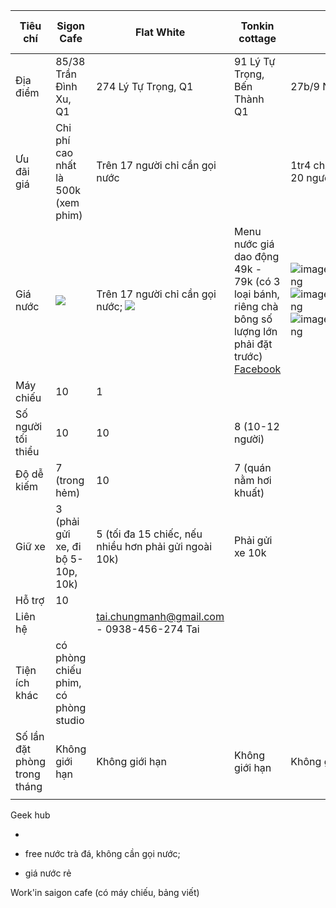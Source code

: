 | Tiêu chí                     | Sigon Cafe                                                                                                                                                                                                                                    | Flat White                                                                                                                                                                                                                                                                     | Tonkin cottage                                                                                                                                                             | Geek Hub                                                                                                                                                                                                                                                                                                                                                                                                                                                                                                                                                                                                                                                                                                                                                                                                    | [Work'in Saigon Cafe](https://www.facebook.com/workinsaigoncafe/ )                                                                                                                                                                                                                                                 | Viễn Đông                                           | Chung cư GoldView   | Hơi Béo | Me  |
| ---------------------------- | --------------------------------------------------------------------------------------------------------------------------------------------------------------------------------------------------------------------------------------------- | ------------------------------------------------------------------------------------------------------------------------------------------------------------------------------------------------------------------------------------------------------------------------------ | -------------------------------------------------------------------------------------------------------------------------------------------------------------------------- | ----------------------------------------------------------------------------------------------------------------------------------------------------------------------------------------------------------------------------------------------------------------------------------------------------------------------------------------------------------------------------------------------------------------------------------------------------------------------------------------------------------------------------------------------------------------------------------------------------------------------------------------------------------------------------------------------------------------------------------------------------------------------------------------------------------- | ------------------------------------------------------------------------------------------------------------------------------------------------------------------------------------------------------------------------------------------------------------------- | --------------------------------------------------- | ------------------- | ------- | --- |
| Địa điểm                     | 85/38 Trần Đình Xu, Q1                                                                                                                                                                                                                        | 274 Lý Tự Trọng, Q1                                                                                                                                                                                                                                                            | 91 Lý Tự Trọng, Bến Thành Q1                                                                                                                                               | 27b/9 Nguyễn Đình Chiểu                                                                                                                                                                                                                                                                                                                                                                                                                                                                                                                                                                                                                                                                                                                                                                                     | 384/7 Nam Kỳ Khởi Nghĩa, P8, Q3                                                                                                                                                                                                                                     | 806 âu Cơ, Phường 14, Quận Tân Bình, TP Hồ Chí Minh | 346 Bến Vân Đồn, Q4 |         |     |
| Ưu đãi giá                   | Chi phí cao nhất là 500k (xem phim)                                                                                                                                                                                                           | Trên 17 người chỉ cần gọi nước                                                                                                                                                                                                                                                 |                                                                                                                                                                            | 1tr4 cho 4 tiếng không gian 20 người free nước;                                                                                                                                                                                                                                                                                                                                                                                                                                                                                                                                                                                                                                                                                                                                                             | 200k 1 tiếng không máy chiếu; 300-350k có máy chiếu                                                                                                                                                                                                                 |                                                     |                     |         |     |
| Giá nước                     | ![](https://lh4.googleusercontent.com/5Dx_RLMI5g5iGZGZBRYbQDbdwvaCvqjMuGzIrglajUtiUFaQSNhJoA0c1lYw_tXSKNJYeoofMpUER4DlHE7OoHYYuEUwu651eK3aOLtZclTkJuhNQu1tBvMdfz73Z1sSkdglPrmVk0tAkLrFM4H5dH8JH2u0baJoxLl_3-QLWVlY8OCcNAOlsznyG75_-n8fi7L3fw) | Trên 17 người chỉ cần gọi nước;  ![](https://lh4.googleusercontent.com/xUDBTawkVYM8j7hR1Ej_0i30tXejh7iYGF_uQ5UGPQGquG5yJfkTCgoCiKnp9TFrtky4LkrQAzWv_UCKJE4_ZE7i6DejN0ciyoU5q2Id72hziUOFvbZ8ARbdLIF2TrdUUZ_V3J-5C_f8lBdmEU7Ui6ahGPdP-bUdxtAJtUk_9NCsIRY9EAAuNR_mnLsYVpPTETGtdw) | Menu nước giá dao động 49k - 79k (có 3 loại bánh, riêng chà bông số lượng lớn phải đặt trước) [Facebook](https://www.facebook.com/media/set/?set=a.123483453762526&type=3) | ![image1664181876217.png](https://lh3.googleusercontent.com/-FfUfA1bMWCYjh_6ueA0Xaz7iCYuRChci1N7YetujjwxS5CXdbN6magOpcOYpfv6kmUovL1-cUO6hqe5zS19x5FhRPgos8OUU4YwZJkAIUqlA36MNKj2n7RBreyfZ6K0B8CImJD8JqersusRuYJUtDEZKzgF-QegbR-ZdxERNEJVuY8gRjeNOUkQ_kNQuNMwgdRD6A) ![image1664181876219.png](https://lh4.googleusercontent.com/g-ILAHtl4Yox0xL6h8O0NAkDT_jhIa8vtet7v7iUOE5vXUkv8FAsff-gVy06_kS0A0YB_ij7-PflphNR6-F6gFJ8WMQNmx3T6YrpDeTsQ6yX2LFbVyhvQRWPKDvlKwtifOGg8z-Mbg80aOFI1IwhX6mDlZAWNrZpm5Q8jd1Wp0nw1_9pxx7qQu3ls1eP2z76ChfAWg) ![image1664181876224.png](https://lh6.googleusercontent.com/I4vnuSBvriuS7kbEGWfG_PleKoiUrCi9kKo-ivAydG46Rd82uYoeNk2PC3QByDYVePlrGTZuzqdJXJIdZe_u_oDrsIadjPz-6hancom2dekghmf9P9RmqSF04QNuaj2_whFaO95HOiL29cc8fEB4Dsjkd5Cen-t6aAANnpPwXxtpK87OZygVG1b-wrV4NeoRLOlvhQ) | ![image1664181876225.png](https://lh4.googleusercontent.com/cWmHAlDGmyCZRx0a0A2TrO8oWqls_PILgxvpKuM5qiPZYOhzT7v9lx-7R3GUsDdU5eHqR5CBynTGFhRRJbRbwuAZwXqFr2KE7Ea_wY_-r0BYpO8O603QNYedm16tqP3KFcF4IK9Bwpn191wvJvJrESEXfRg5LmZZ4pHmc5Ta1MXvA-sqq2cZZHfBEkL_u1O5X8pAaA) |                                                     |                     |         |     |
| Máy chiếu                    | 10                                                                                                                                                                                                                                            | 1                                                                                                                                                                                                                                                                              |                                                                                                                                                                            |                                                                                                                                                                                                                                                                                                                                                                                                                                                                                                                                                                                                                                                                                                                                                                                                             |                                                                                                                                                                                                                                                                     |                                                     |                     |         |     |
| Số người tối thiểu           | 10                                                                                                                                                                                                                                            | 10                                                                                                                                                                                                                                                                             | 8 (10-12 người)                                                                                                                                                            |                                                                                                                                                                                                                                                                                                                                                                                                                                                                                                                                                                                                                                                                                                                                                                                                             |                                                                                                                                                                                                                                                                     |                                                     |                     |         |     |
| Độ dễ kiếm                   | 7 (trong hẻm)                                                                                                                                                                                                                                 | 10                                                                                                                                                                                                                                                                             | 7 (quán nằm hơi khuất)                                                                                                                                                     |                                                                                                                                                                                                                                                                                                                                                                                                                                                                                                                                                                                                                                                                                                                                                                                                             |                                                                                                                                                                                                                                                                     |                                                     |                     |         |     |
| Giữ xe                       | 3 (phải gửi xe, đi bộ 5-10p, 10k)                                                                                                                                                                                                             | 5 (tối đa 15 chiếc, nếu nhiều hơn phải gửi ngoài 10k)                                                                                                                                                                                                                          | Phải gửi xe 10k                                                                                                                                                            |                                                                                                                                                                                                                                                                                                                                                                                                                                                                                                                                                                                                                                                                                                                                                                                                             |                                                                                                                                                                                                                                                                     |                                                     | 1                   |         |     |
| Hỗ trợ                       | 10                                                                                                                                                                                                                                            |                                                                                                                                                                                                                                                                                |                                                                                                                                                                            |                                                                                                                                                                                                                                                                                                                                                                                                                                                                                                                                                                                                                                                                                                                                                                                                             |                                                                                                                                                                                                                                                                     |                                                     |                     |         |     |
| Liên hệ                      |                                                                                                                                                                                                                                               | tai.chungmanh@gmail.com - 0938-456-274 Tai                                                                                                                                                                                                                                     |                                                                                                                                                                            |                                                                                                                                                                                                                                                                                                                                                                                                                                                                                                                                                                                                                                                                                                                                                                                                             |                                                                                                                                                                                                                                                                     |                                                     |                     |         |     |
| Tiện ích khác                | có phòng chiếu phim, có phòng studio                                                                                                                                                                                                          |                                                                                                                                                                                                                                                                                |                                                                                                                                                                            |                                                                                                                                                                                                                                                                                                                                                                                                                                                                                                                                                                                                                                                                                                                                                                                                             |                                                                                                                                                                                                                                                                     | 0901862096                                          |                     |         |     |
| Số lần đặt phòng trong tháng | Không giới hạn                                                                                                                                                                                                                                | Không giới hạn                                                                                                                                                                                                                                                                 | Không giới hạn                                                                                                                                                             | Không giới hạn                                                                                                                                                                                                                                                                                                                                                                                                                                                                                                                                                                                                                                                                                                                                                                                              | Không giới hạn                                                                                                                                                                                                                                                      | 2 lần/tháng                                         | 1 lần/tháng         |         |     |
|                              |                                                                                                                                                                                                                                               |                                                                                                                                                                                                                                                                                |                                                                                                                                                                            |                                                                                                                                                                                                                                                                                                                                                                                                                                                                                                                                                                                                                                                                                                                                                                                                             |                                                                                                                                                                                                                                                                     |                                                     |                     |         |     |

Geek hub 

+ 

+ free nước trà đá, không cần gọi nước;

+ giá nước rẻ

  



  

Work'in saigon cafe (có máy chiếu, bảng viết) 


